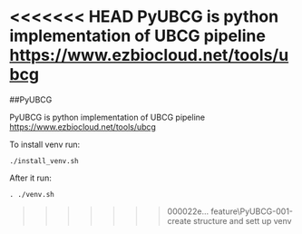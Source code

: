 <<<<<<< HEAD
PyUBCG is python implementation of UBCG pipeline https://www.ezbiocloud.net/tools/ubcg
=======
##PyUBCG

PyUBCG is python implementation of UBCG pipeline https://www.ezbiocloud.net/tools/ubcg
    


To install venv run:

```
./install_venv.sh
```
After it run:
```
. ./venv.sh
```

>>>>>>> 000022e... feature\PyUBCG-001-create structure and sett up venv
